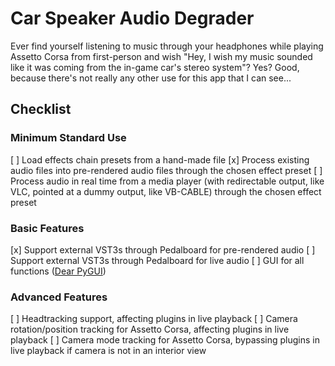 # Car Speaker Audio Degrader

Ever find yourself listening to music through your headphones while playing Assetto Corsa from first-person and wish "Hey, I wish my music sounded like it was coming from the in-game car's stereo system"? Yes? Good, because there's not really any other use for this app that I can see...

## Checklist
### Minimum Standard Use
[ ] Load effects chain presets from a hand-made file
[x] Process existing audio files into pre-rendered audio files through the chosen effect preset
[ ] Process audio in real time from a media player (with redirectable output, like VLC, pointed at a dummy output, like VB-CABLE) through the chosen effect preset

### Basic Features
[x] Support external VST3s through Pedalboard for pre-rendered audio
[ ] Support external VST3s through Pedalboard for live audio
[ ] GUI for all functions ([Dear PyGUI](https://github.com/hoffstadt/DearPyGui))

### Advanced Features
[ ] Headtracking support, affecting plugins in live playback
[ ] Camera rotation/position tracking for Assetto Corsa, affecting plugins in live playback
[ ] Camera mode tracking for Assetto Corsa, bypassing plugins in live playback if camera is not in an interior view
